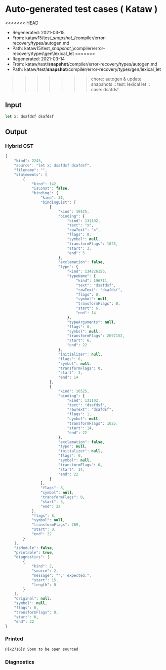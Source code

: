 # Auto-generated test cases ( Kataw )
<<<<<<< HEAD
- Regenerated: 2021-03-15
- From: kataw15/test\__snapshot__/compiler/error-recovery/types/autogen.md
- Path: kataw15/test\__snapshot__\compiler\error-recovery\types\gen\lexical_let
=======
- Regenerated: 2021-03-14
- From: kataw/test/__snapshot__/compiler/error-recovery/types/autogen.md
- Path: kataw/test/__snapshot__/compiler/error-recovery/types/gen/lexical_let
>>>>>>> chore: autogen & update snapshots
> :: test: lexical let
> :: case: dsafdsf
## Input

`````js
let x: dsafdsf dsafdsf
`````

## Output

### Hybrid CST

```javascript
{
    "kind": 2243,
    "source": "let x: dsafdsf dsafdsf",
    "filename": "",
    "statements": [
        {
            "kind": 142,
            "isConst": false,
            "binding": {
                "kind": 31,
                "bindingList": [
                    {
                        "kind": 16525,
                        "binding": {
                            "kind": 131102,
                            "text": "x",
                            "rawText": "x",
                            "flags": 0,
                            "symbol": null,
                            "transformFlags": 1025,
                            "start": 3,
                            "end": 5
                        },
                        "exclamation": false,
                        "type": {
                            "kind": 134226156,
                            "typeName": {
                                "kind": 196711,
                                "text": "dsafdsf",
                                "rawText": "dsafdsf",
                                "flags": 0,
                                "symbol": null,
                                "transformFlags": 0,
                                "start": 6,
                                "end": 14
                            },
                            "typeArguments": null,
                            "flags": 0,
                            "symbol": null,
                            "transformFlags": 2097152,
                            "start": 6,
                            "end": 22
                        },
                        "initializer": null,
                        "flags": 0,
                        "symbol": null,
                        "transformFlags": 0,
                        "start": 3,
                        "end": 14
                    },
                    {
                        "kind": 16525,
                        "binding": {
                            "kind": 131102,
                            "text": "dsafdsf",
                            "rawText": "dsafdsf",
                            "flags": 1,
                            "symbol": null,
                            "transformFlags": 1025,
                            "start": 14,
                            "end": 22
                        },
                        "exclamation": false,
                        "type": null,
                        "initializer": null,
                        "flags": 0,
                        "symbol": null,
                        "transformFlags": 0,
                        "start": 14,
                        "end": 22
                    }
                ],
                "flags": 8,
                "symbol": null,
                "transformFlags": 0,
                "start": 3,
                "end": 22
            },
            "flags": 8,
            "symbol": null,
            "transformFlags": 769,
            "start": 0,
            "end": 22
        }
    ],
    "isModule": false,
    "printable": true,
    "diagnostics": [
        {
            "kind": 2,
            "source": 2,
            "message": "',' expected.",
            "start": 15,
            "length": 0
        }
    ],
    "original": null,
    "symbol": null,
    "flags": 0,
    "transformFlags": 0,
    "start": 0,
    "end": 22
}
```

### Printed

```javascript
@{x2716}@ Soon to be open sourced
```

### Diagnostics

```javascript

```

